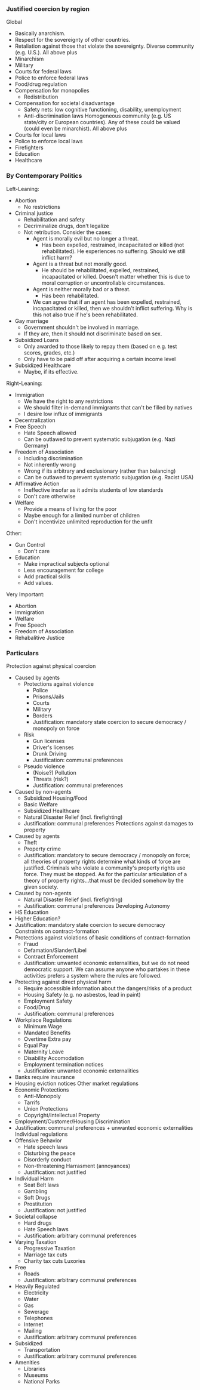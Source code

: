 ### Justified coercion by region

Global
- Basically anarchism.
- Respect for the sovereignty of other countries.
- Retaliation against those that violate the sovereignty.
Diverse community (e.g. U.S.). All above plus
- Minarchism
- Military
- Courts for federal laws
- Police to enforce federal laws
- Food/drug regulation
- Compensation for monopolies
	- Redistribution
- Compensation for societal disadvantage
	- Safety nets: low cognitive functioning, disability, unemployment
	- Anti-discrimination laws
Homogeneous community (e.g. US state/city or European countries). Any of these could be valued (could even be minarchist). All above plus
- Courts for local laws
- Police to enforce local laws
- Firefighters
- Education
- Healthcare

### By Contemporary Politics

Left-Leaning:

- Abortion
    - No restrictions
- Criminal justice
    - Rehabilitation and safety
    - Decriminalize drugs, don't legalize
	- Not retribution. Consider the cases:
		- Agent is morally evil but no longer a threat.
			- Has been expelled, restrained, incapacitated or killed (not rehabilitated). He experiences no suffering. Should we still inflict harm?
		- Agent is a threat but not morally good. 
			- He should be rehabilitated, expelled, restrained, incapacitated or killed. Doesn't matter whether this is due to moral corruption or uncontrollable circumstances.
		- Agent is neither morally bad or a threat.
			- Has been rehabilitated.
		- We can agree that if an agent has been expelled, restrained, incapacitated or killed, then we shouldn't inflict suffering. Why is this not also true if he's been rehabilitated.
- Gay marriage
    - Government shouldn't be involved in marriage.
    - If they are, then it should not discriminate based on sex.
- Subsidized Loans
    - Only awarded to those likely to repay them (based on e.g. test scores, grades, etc.)
    - Only have to be paid off after acquiring a certain income level
- Subsidized Healthcare
    - Maybe, if its effective.

Right-Leaning:
- Immigration
    - We have the right to any restrictions
    - We should filter in-demand immigrants that can't be filled by natives
    - I desire low influx of immigrants
- Decentralization
- Free Speech
	- Hate Speech allowed
	- Can be outlawed to prevent systematic subjugation (e.g. Nazi Germany)
- Freedom of Association
	- Including discrimination
    - Not inherently wrong
    - Wrong if its arbitrary and exclusionary (rather than balancing)
    - Can be outlawed to prevent systematic subjugation (e.g. Racist USA)
- Affirmative Action
    - Ineffective insofar as it admits students of low standards
    - Don't care otherwise
- Welfare 
    - Provide a means of living for the poor
    - Maybe enough for a limited number of children
    - Don't incentivize unlimited reproduction for the unfit

Other:

- Gun Control
	- Don't care
- Education 
    - Make impractical subjects optional
    - Less encouragement for college
    - Add practical skills
    - Add values.

Very Important:
- Abortion
- Immigration
- Welfare
- Free Speech
- Freedom of Association
- Rehabalitive Justice

### Particulars

Protection against physical coercion
- Caused by agents
	- Protections against violence
		- Police
		- Prisons/Jails
		- Courts
		- Military
		- Borders
		- Justification: mandatory state coercion to secure democracy / monopoly on force
	- Risk
		- Gun licenses
		- Driver's licenses
		- Drunk Driving
		- Justification: communal preferences
	- Pseudo violence
		- (Noise?) Pollution
		- Threats (risk?)
		- Justification: communal preferences
- Caused by non-agents
	- Subsidized Housing/Food
	- Basic Welfare
	- Subsidized Healthcare
	- Natural Disaster Relief (incl. firefighting)
	- Justification: communal preferences
Protections against damages to property
- Caused by agents
	- Theft
	- Property crime
	- Justification: mandatory to secure democracy / monopoly on force; all theories of property rights determine what kinds of force are justified. Criminals who violate a community's property rights use force. They must be stopped. As for the particular articulation of a theory of property rights...that must be decided somehow by the given society.
- Caused by non-agents
	- Natural Disaster Relief (incl. firefighting)
	- Justification: communal preferences
Developing Autonomy
- HS Education
- Higher Education?
- Justification: mandatory state coercion to secure democracy
Constraints on contract-formation
- Protections against violations of basic conditions of contract-formation
	- Fraud
	- Defamation/Slander/Libel
	- Contract Enforcement
	- Justification: unwanted economic externalities, but we do not need democratic support. We can assume anyone who partakes in these activities prefers a system where the rules are followed.
- Protecting against direct physical harm
	- Require accessible information about the dangers/risks of a product 
	- Housing Safety (e.g. no asbestos, lead in paint)
	- Employment Safety
	- Food/Drug
	- Justification: communal preferences
- Workplace Regulations
	- Minimum Wage
	- Mandated Benefits
	- Overtime Extra pay
	- Equal Pay
	- Maternity Leave
	- Disability Accomodation
	- Employment termination notices
	- Justification: unwanted economic externalities
- Banks require insurance
- Housing eviction notices
Other market regulations
- Economic Protections
	- Anti-Monopoly 
	- Tarrifs
	- Union Protections
	- Copyright/Intellectual Property
- Employment/Customer/Housing Discrimination
- Justification: communal preferences + unwanted economic externalities
Individual regulations
- Offensive Behavior
	- Hate speech laws
	- Disturbing the peace
	- Disorderly conduct
	- Non-threatening Harrasment (annoyances)
	- Justification: not justified
- Individual Harm
	- Seat Belt laws
	- Gambling
	- Soft Drugs
	- Prostitution
	- Justification: not justified
- Societal collapse
	- Hard drugs
	- Hate Speech laws
	- Justification: arbitrary communal preferences
- Varying Taxation
	- Progressive Taxation
	- Marriage tax cuts
	- Charity tax cuts
Luxories
- Free
	- Roads
	- Justification: arbitrary communal preferences
- Heavily Regulated
	- Electricity
	- Water
	- Gas
	- Sewerage
	- Telephones
	- Internet
	- Mailing
	- Justification: arbitrary communal preferences
- Subsidized
	- Transportation
	- Justification: arbitrary communal preferences
- Amenities
	- Libraries
	- Museums
	- National Parks
